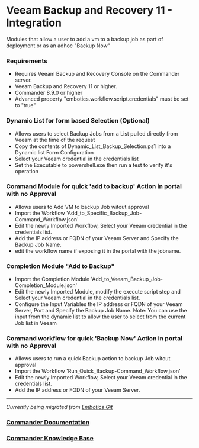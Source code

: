 # Veeam Backup and Recovery 11 - Integration

Modules that allow a user to add a vm to a backup job as part of deployment or as an adhoc "Backup Now"

### Requirements
 - Requires Veeam Backup and Recovery Console on the Commander server.
 - Veeam Backup and Recovery 11 or higher.
 - Commander 8.9.0 or higher
 - Advanced property "embotics.workflow.script.credentials" must be set to "true"

### Dynamic List for form based Selection (Optional)
 * Allows users to select Backup Jobs from a List pulled directly from Veeam at the time of the request
 * Copy the contents of Dynamic_List_Backup_Selection.ps1 into a Dynamic list Form Configuration
 * Select your Veeam credential in the credentials list
 * Set the Executable to powershell.exe then run a test to verify it's operation

### Command Module for quick 'add to backup' Action in portal with no Approval
 * Allows users to Add VM to backup Job witout approval
 * Import the Workflow 'Add_to_Specific_Backup_Job-Command_Workflow.json'
 * Edit the newly Imported Workflow, Select your Veeam credential in the credentials list. 
 * Add the IP address or FQDN of your Veeam Server and Specify the Backup Job Name. 
 * edit the workflow name if exposing it in the portal with the jobname. 
 
### Completion Module "Add to Backup"
 * Import the Completion Module 'Add_to_Veeam_Backup_Job-Completion_Module.json'
 * Edit the newly Imported Module, modify the execute script step and Select your Veeam credential in the credentials list. 
 * Configure the Input Variables the IP address or FQDN of your Veeam Server, Port and Specify the Backup Job Name. 
 Note: You can use the input from the dynamic list to allow the user to select from the current Job list in Veeam
 
### Command workflow for quick 'Backup Now' Action in portal with no Approval
 * Allows users to run a quick Backup action to backup Job witout approval
 * Import the Workflow 'Run_Quick_Backup-Command_Workflow.json'
 * Edit the newly Imported Workflow, Select your Veeam credential in the credentials list. 
 * Add the IP address or FQDN of your Veeam Server. 
 
________________

*Currently being migrated from [Embotics Git](https://github.com/Embotics)*

### [Commander Documentation](https://docs.snowsoftware.com/commander/index.htm)

### [Commander Knowledge Base](https://community.snowsoftware.com/s/topic/0TO1r000000E5srGAC/commander?tabset-056aa=2)
